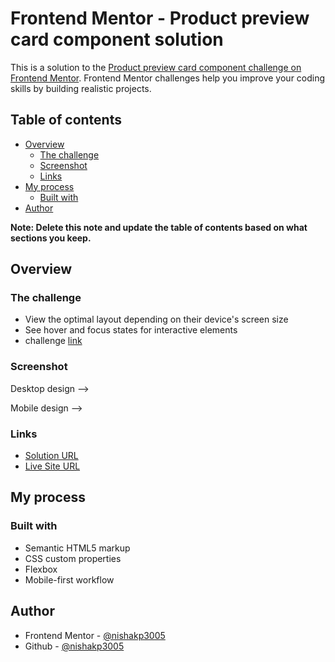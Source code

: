 # Frontend Mentor - Product preview card component solution

This is a solution to the [Product preview card component challenge on Frontend Mentor](https://www.frontendmentor.io/challenges/product-preview-card-component-GO7UmttRfa). Frontend Mentor challenges help you improve your coding skills by building realistic projects. 

## Table of contents

- [Overview](#overview)
  - [The challenge](#the-challenge)
  - [Screenshot](#screenshot)
  - [Links](#links)
- [My process](#my-process)
  - [Built with](#built-with)
- [Author](#author)

**Note: Delete this note and update the table of contents based on what sections you keep.**

## Overview

### The challenge

- View the optimal layout depending on their device's screen size
- See hover and focus states for interactive elements
- challenge [link](https://www.frontendmentor.io/challenges/results-summary-component-CE_K6s0maV/hub)

### Screenshot

Desktop design -->


Mobile design -->


### Links

- [Solution URL](https://github.com/nishakp3005/CSS-cards/tree/main/results-summary-component-main)
- [Live Site URL](https://nishakp3005.github.io/CSS-cards/results-summary-component-main/)

## My process

### Built with

- Semantic HTML5 markup
- CSS custom properties
- Flexbox
- Mobile-first workflow

## Author

- Frontend Mentor - [@nishakp3005](https://www.frontendmentor.io/profile/nishakp3005)
- Github - [@nishakp3005](https://github.com/nishakp3005)
